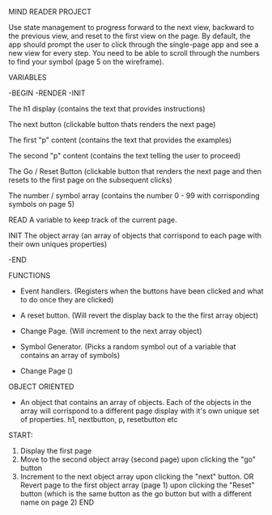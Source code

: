 MIND READER PROJECT

Use state management to progress forward to the next view, backward to the previous view, and reset to the first view on the page.
By default, the app should prompt the user to click through the single-page app and see a new view for every step.
You need to be able to scroll through the numbers to find your symbol (page 5 on the wireframe).



VARIABLES 

-BEGIN
-RENDER
-INIT

The h1 display (contains the text that provides instructions)

The next button (clickable button thats renders the next page)

The first "p" content (contains the text that provides the examples)

The second "p" content (contains the text telling the user to proceed)

The Go / Reset Button (clickable button that renders the next page and then resets to the first page on the subsequent clicks)

The number / symbol array (contains the number 0 - 99 with corrisponding symbols on page 5)

READ A variable to keep track of the current page.

INIT The object array (an array of objects that corrispond to each page with their own uniques properties)

-END


FUNCTIONS

- Event handlers. (Registers when the buttons have been clicked and what to do once they are clicked)

- A reset button. (Will revert the display back to the the first array object)

- Change Page. (Will increment to the next array object)

- Symbol Generator. (Picks a random symbol out of a variable that contains an array of symbols)

- Change Page ()



OBJECT ORIENTED

- An object that contains an array of objects. Each of the objects in the array will corrispond to a different page display with it's own unique set of properties. h1, nextbutton, p, resetbutton etc



START:
1. Display the first page 
2. Move to the second object array (second page) upon clicking the "go" button
3. Increment to the next object array upon clicking the "next" button. OR Revert page to the first object array (page 1) upon clicking the "Reset" button (which is the same button as the go button but with a different name on page 2)
END